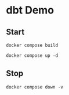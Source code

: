 # dbt Demo

## Start

```
docker compose build
```

```
docker compose up -d
```

## Stop

```
docker compose down -v
```
